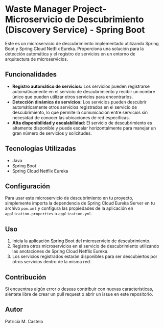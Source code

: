 # Waste Manager Project-Microservicio de Descubrimiento (Discovery Service) - Spring Boot

Este es un microservicio de descubrimiento implementado utilizando Spring Boot y Spring Cloud Netflix Eureka. Proporciona una solución para la detección automática y el registro de servicios en un entorno de arquitectura de microservicios.

## Funcionalidades

- **Registro automático de servicios:** Los servicios pueden registrarse automáticamente en el servicio de descubrimiento y recibir un nombre único que pueden utilizar otros servicios para encontrarlos.
- **Detección dinámica de servicios:** Los servicios pueden descubrir automáticamente otros servicios registrados en el servicio de descubrimiento, lo que permite la comunicación entre servicios sin necesidad de conocer las ubicaciones de red específicas.
- **Alta disponibilidad y escalabilidad:** El servicio de descubrimiento es altamente disponible y puede escalar horizontalmente para manejar un gran número de servicios y solicitudes.

## Tecnologías Utilizadas

- Java
- Spring Boot
- Spring Cloud Netflix Eureka

## Configuración

Para usar este microservicio de descubrimiento en tu proyecto, simplemente importa la dependencia de Spring Cloud Eureka Server en tu archivo `pom.xml` y configura las propiedades de la aplicación en `application.properties` o `application.yml`.

## Uso

1. Inicia la aplicación Spring Boot del microservicio de descubrimiento.
2. Registra otros microservicios en el servicio de descubrimiento utilizando las anotaciones de Spring Cloud Netflix Eureka.
3. Los servicios registrados estarán disponibles para ser descubiertos por otros servicios dentro de la misma red.

## Contribución

Si encuentras algún error o deseas contribuir con nuevas características, siéntete libre de crear un pull request o abrir un issue en este repositorio.

## Autor

Patricia M. Castelo
